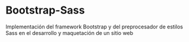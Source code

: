 # Bootstrap-Sass
Implementación del framework Bootstrap y del preprocesador de estilos Sass en el desarrollo y maquetación de un sitio web
